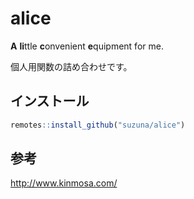 
<!-- README.md is generated from README.Rmd. Please edit that file -->

# alice

<!-- badges: start -->

<!-- badges: end -->

**A** **li**ttle **c**onvenient **e**quipment for me.

個人用関数の詰め合わせです。

## インストール

``` r
remotes::install_github("suzuna/alice")
```

## 参考

<http://www.kinmosa.com/>

